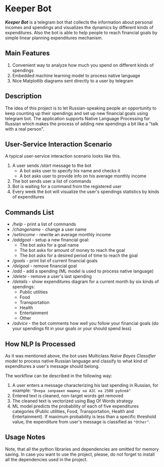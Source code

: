 # Keeper Bot

***Keeper Bot*** is a telegram bot that collects the information about personal incomes and spendings and visualizes the dynamics by different kinds of expenditures. Also the bot is able to help people to reach financial goals by simple linear planning expenditures mechanism.

## Main Features
1. Convenient way to analyze how much you spend on different kinds of spendings
2. Embedded machine learning model to process native language
3. Nice Matplotlib diagrams sent directly to a user by telegram

## Description

The idea of this project is to let Russian-speaking people an opportunity to keep counting up their spendings and set up new financial goals using telegram bot. The application supports Native Language Processing for Russian which makes the process of adding new spendings a bit like a "talk with a real person".

## User-Service Interaction Scenario

A typical user-service interaction scenario looks like this.

1. A user sends */start* message to the bot
    * A bot asks user to specify his name and checks it
    * A bot asks user to provide info on his average monthly income
2. The bot sends user a list of commands
3. Bot is waiting for a command from the registered user
4. Every week the bot will visualize the user's spendings statistics by kinds of expenditures

## Commands List

- */help* - print a list of commands
- */changename* - change a user name
- */setincome* - rewrite an average monthly income
- */addgoal* - setup a new financial goal:
    * The bot asks for a goal name
    * The bot asks for amount of money to reach the goal
    * The bot asks for a desired period of time to reach the goal
- */goals* - print list of current financial goals
- */delgoal* - remove financial goal
- */add* - add a spending (ML model is used to process native language)
- */delete* - remove a user's last spending
- */details* - show expenditures diagram for a current month by six kinds of spendings:
    * Public utilities
    * Food
    * Transportation
    * Health
    * Entertainment
    * Other
- */advice* - the bot comments how well you follow your financial goals (do your spendings fit in your goals or your should spend less)

## How NLP Is Processed

As it was mentioned above, the bot uses Multiclass *Naive Bayes Classifier model* to process native Russian language and classify to what kind of expenditures a user's message should belong.

The workflow can be described in the following way:
1. A user enters a message characterizing his last spending in Russian, for example:
``` "Вчера заправил машину на АЗС на 2500 рублей" ```
2. Entered text is cleaned, non-target words get removed
3. The cleaned text is vectorized using Bag Of Words strategy
4. ML model predicts the probability of each of five expenditures categories (Public utilities, Food, Transportation, Health and Entertainment). If maximum probability is less than a specific threshold value, the expenditure from user's message is classified as `"Other"`.

## Usage Notes

Note, that all the python libraries and dependencies are omitted for memory saving. In case you want to use the project, please, do not forget to install all the dependencies used in the project.
